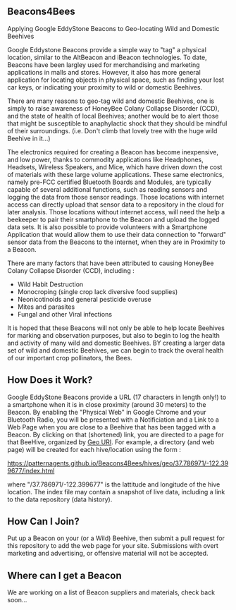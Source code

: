 ## Beacons4Bees ##

Applying Google EddyStone Beacons to Geo-locating  Wild and Domestic Beehives

Google Eddystone Beacons provide a simple way to "tag" a physical location,
similar to the AltBeacon and iBeacon technologies. To date, Beacons have
been largley used for merchandising and marketing applications in malls and stores.
However, it also has more general application for locating objects in physical space,
such as finding your lost car keys, or indicating your proximity to wild or domestic Beehives.

There are many reasons to geo-tag wild and domestic Beehives, 
one is simply to raise awareness of HoneyBee Colany Collapse Disorder (CCD),
and the state of health of local Beehives; another would be to alert 
those that might be susceptible to anaphylactic shock that they should be 
mindful of their surroundings. (i.e. Don't climb that lovely tree with the huge wild Beehive in it...)

The electronics required for creating a Beacon has become inexpensive, and low power,
thanks to commodity applications like Headphones, Headsets, Wireless Speakers, and Mice,
which have driven down the cost of materials with these large volume applications. 
These same electronics, namely pre-FCC certified Bluetooth Boards and Modules, 
are typically capable of several additional functions, such as reading sensors 
and logging the data from those sensor readings. Those locations with internet access 
can directly upload that sensor data to a repository in the cloud for later analysis.
Those locations without internet access, will need the help a beekeeper to pair their smartphone
to the Beacon and upload the logged data sets. It is also possible to provide volunteers with
a Smartphone Application that would allow them to use their data connection to "forward" sensor
data from the Beacons to the internet, when they are in Proximity to a Beacon.

There are many factors that have been attributed to causing 
HoneyBee Colany Collapse Disorder (CCD),  including :
- Wild Habit Destruction
- Monocroping (single crop lack diversive food supplies)
- Neonicotinoids and general pesticide overuse
- Mites and parasites
- Fungal and other Viral infections

It is hoped that these Beacons will not only be able to help locate Beehives for marking
and observation purposes, but also to begin to log the health and activity of many 
wild and domestic Beehives. BY creating a larger data set of wild and domestic Beehives,
we can begin to track the overal health of our important crop pollinators, the Bees.

## How Does it Work? ##

Google EddyStone Beacons provide a URL (17 characters in length only!) to a smartphone when it
is in close proximity (around 30 meters) to the Beacon. By enabling the "Physical Web" in Google Chrome
and your Bluetooth Radio, you will be presented with a Notificiation and a Link to a Web Page when you
are close to a Beehive that has been tagged with a Beacon. By clicking on that (shortened) link,
you are directed to a page for that BeeHive, organized by [Geo URI](https://en.wikipedia.org/wiki/Geo_URI_scheme).
For example, a directory (and web page) will be created for each hive/location using the form :

  https://patternagents.github.io/Beacons4Bees/hives/geo/37.786971/-122.399677/index.html

where "/37.786971/-122.399677" is the lattitude and longitude of the hive location.
The index file may contain a snapshot of live data, including a link to the data repository (data history).

## How Can I Join? ##
Put up a Beacon on your (or a Wild) Beehive, then submit a pull request for this repository to add the web page
for your site. Submissions with overt marketing and advertising, or offensive material will not be accepted.

## Where can I get a Beacon ##
We are working on a list of Beacon suppliers and materials, check back soon...



